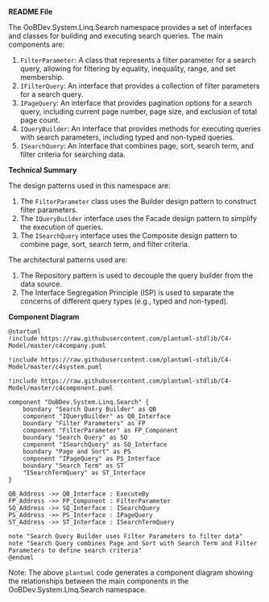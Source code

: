 **README File**

The OoBDev.System.Linq.Search namespace provides a set of interfaces and classes for building and executing search queries. The main components are:

1. `FilterParameter`: A class that represents a filter parameter for a search query, allowing for filtering by equality, inequality, range, and set membership.
2. `IFilterQuery`: An interface that provides a collection of filter parameters for a search query.
3. `IPageQuery`: An interface that provides pagination options for a search query, including current page number, page size, and exclusion of total page count.
4. `IQueryBuilder`: An interface that provides methods for executing queries with search parameters, including typed and non-typed queries.
5. `ISearchQuery`: An interface that combines page, sort, search term, and filter criteria for searching data.

**Technical Summary**

The design patterns used in this namespace are:

1. The `FilterParameter` class uses the Builder design pattern to construct filter parameters.
2. The `IQueryBuilder` interface uses the Facade design pattern to simplify the execution of queries.
3. The `ISearchQuery` interface uses the Composite design pattern to combine page, sort, search term, and filter criteria.

The architectural patterns used are:

1. The Repository pattern is used to decouple the query builder from the data source.
2. The Interface Segregation Principle (ISP) is used to separate the concerns of different query types (e.g., typed and non-typed).

**Component Diagram**

```plantuml
@startuml
!include https://raw.githubusercontent.com/plantuml-stdlib/C4-Model/master/c4company.puml

!include https://raw.githubusercontent.com/plantuml-stdlib/C4-Model/master/c4system.puml

!include https://raw.githubusercontent.com/plantuml-stdlib/C4-Model/master/c4component.puml

component "OoBDev.System.Linq.Search" {
    boundary "Search Query Builder" as QB
    component "IQueryBuilder" as QB_Interface
    boundary "Filter Parameters" as FP
    component "FilterParameter" as FP_Component
    boundary "Search Query" as SQ
    component "ISearchQuery" as SQ_Interface
    boundary "Page and Sort" as PS
    component "IPageQuery" as PS_Interface
    boundary "Search Term" as ST
    "ISearchTermQuery" as ST_Interface
}

QB_Address ->> QB_Interface : ExecuteBy
FP_Address ->> FP_Component : FilterParameter
SQ_Address ->> SQ_Interface : ISearchQuery
PS_Address ->> PS_Interface : IPageQuery
ST_Address ->> ST_Interface : ISearchTermQuery

note "Search Query Builder uses Filter Parameters to filter data"
note "Search Query combines Page and Sort with Search Term and Filter Parameters to define search criteria"
@enduml
```

Note: The above `plantuml` code generates a component diagram showing the relationships between the main components in the OoBDev.System.Linq.Search namespace.
